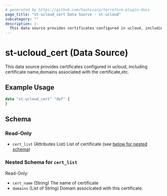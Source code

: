 ```yaml
---
# generated by https://github.com/hashicorp/terraform-plugin-docs
page_title: "st-ucloud_cert Data Source - st-ucloud"
subcategory: ""
description: |-
  This data source provides certificates configured in ucloud, including certificate name,domains associated with the certificate,etc.
---
```


# st-ucloud_cert (Data Source)

This data source provides certificates configured in ucloud, including certificate name,domains associated with the certificate,etc.

## Example Usage

```terraform
data "st-ucloud_cert" "def" {
}
```

<!-- schema generated by tfplugindocs -->
## Schema

### Read-Only

- `cert_list` (Attributes List) List of certificate (see [below for nested schema](#nestedatt--cert_list))

<a id="nestedatt--cert_list"></a>
### Nested Schema for `cert_list`

Read-Only:

- `cert_name` (String) The name of certificate
- `domains` (List of String) Domain associcated with this certificate.
